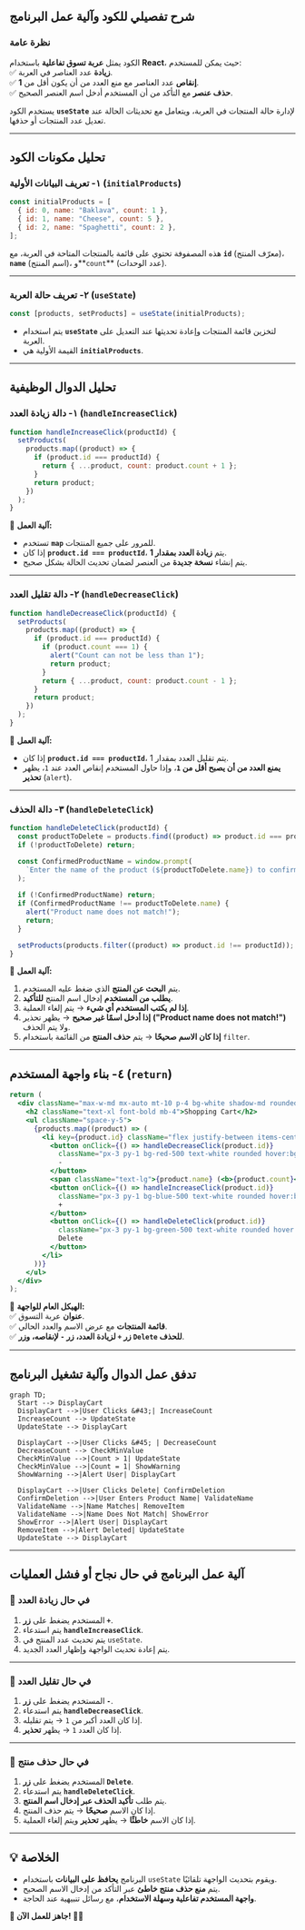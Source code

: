 ## **شرح تفصيلي للكود وآلية عمل البرنامج**  

### **نظرة عامة**  
الكود يمثل **عربة تسوق تفاعلية** باستخدام **React**، حيث يمكن للمستخدم:  
✅ **زيادة** عدد العناصر في العربة.  
✅ **إنقاص** عدد العناصر مع منع العدد من أن يكون أقل من **1**.  
✅ **حذف عنصر** مع التأكد من أن المستخدم أدخل اسم العنصر الصحيح.  

يستخدم الكود **`useState`** لإدارة حالة المنتجات في العربة، ويتعامل مع تحديثات الحالة عند تعديل عدد المنتجات أو حذفها.  

---

## **تحليل مكونات الكود**  

### **١- تعريف البيانات الأولية (`initialProducts`)**  
```jsx
const initialProducts = [
  { id: 0, name: "Baklava", count: 1 },
  { id: 1, name: "Cheese", count: 5 },
  { id: 2, name: "Spaghetti", count: 2 },
];
```
هذه المصفوفة تحتوي على قائمة بالمنتجات المتاحة في العربة، مع **`id`** (معرّف المنتج)، **`name`** (اسم المنتج)، و**`count`** (عدد الوحدات).  

---

### **٢- تعريف حالة العربة (`useState`)**  
```jsx
const [products, setProducts] = useState(initialProducts);
```
- يتم استخدام **`useState`** لتخزين قائمة المنتجات وإعادة تحديثها عند التعديل على العربة.  
- القيمة الأولية هي **`initialProducts`**.  

---

## **تحليل الدوال الوظيفية**  

### **١- دالة زيادة العدد (`handleIncreaseClick`)**  
```jsx
function handleIncreaseClick(productId) {
  setProducts(
    products.map((product) => {
      if (product.id === productId) {
        return { ...product, count: product.count + 1 };
      }
      return product;
    })
  );
}
```
🔹 **آلية العمل:**  
- تستخدم **`map`** للمرور على جميع المنتجات.  
- إذا كان **`product.id === productId`**، يتم **زيادة العدد بمقدار 1**.  
- يتم إنشاء **نسخة جديدة** من العنصر لضمان تحديث الحالة بشكل صحيح.  

---

### **٢- دالة تقليل العدد (`handleDecreaseClick`)**  
```jsx
function handleDecreaseClick(productId) {
  setProducts(
    products.map((product) => {
      if (product.id === productId) {
        if (product.count === 1) {
          alert("Count can not be less than 1");
          return product;
        }
        return { ...product, count: product.count - 1 };
      }
      return product;
    })
  );
}
```
🔹 **آلية العمل:**  
- إذا كان **`product.id === productId`**، يتم تقليل العدد بمقدار 1.  
- **يمنع العدد من أن يصبح أقل من `1`**، وإذا حاول المستخدم إنقاص العدد عند `1`، يظهر **تحذير** (`alert`).  

---

### **٣- دالة الحذف (`handleDeleteClick`)**  
```jsx
function handleDeleteClick(productId) {
  const productToDelete = products.find((product) => product.id === productId);
  if (!productToDelete) return;

  const ConfirmedProductName = window.prompt(
    `Enter the name of the product (${productToDelete.name}) to confirm deletion:`
  );
  
  if (!ConfirmedProductName) return;
  if (ConfirmedProductName !== productToDelete.name) {
    alert("Product name does not match!");
    return;
  }

  setProducts(products.filter((product) => product.id !== productId));
}
```
🔹 **آلية العمل:**  
1. يتم **البحث عن المنتج** الذي ضغط عليه المستخدم.  
2. **يطلب من المستخدم** إدخال اسم المنتج **للتأكيد**.  
3. **إذا لم يكتب المستخدم أي شيء** → يتم إلغاء العملية.  
4. **إذا أدخل اسمًا غير صحيح** → يظهر تحذير **("Product name does not match!")** ولا يتم الحذف.  
5. **إذا كان الاسم صحيحًا** → يتم **حذف المنتج** من القائمة باستخدام `filter`.  

---

## **٤- بناء واجهة المستخدم (`return`)**  
```jsx
return (
  <div className="max-w-md mx-auto mt-10 p-4 bg-white shadow-md rounded-md">
    <h2 className="text-xl font-bold mb-4">Shopping Cart</h2>
    <ul className="space-y-5">
      {products.map((product) => (
        <li key={product.id} className="flex justify-between items-center p-2 border rounded">
          <button onClick={() => handleDecreaseClick(product.id)}
            className="px-3 py-1 bg-red-500 text-white rounded hover:bg-red-600 transition">
            -
          </button>
          <span className="text-lg">{product.name} (<b>{product.count}</b>)</span>
          <button onClick={() => handleIncreaseClick(product.id)}
            className="px-3 py-1 bg-blue-500 text-white rounded hover:bg-blue-600 transition">
            +
          </button>
          <button onClick={() => handleDeleteClick(product.id)}
            className="px-3 py-1 bg-green-500 text-white rounded hover:bg-green-600 transition">
            Delete
          </button>
        </li>
      ))}
    </ul>
  </div>
);
```
🔹 **الهيكل العام للواجهة:**  
✅ **عنوان** عربة التسوق.  
✅ **قائمة المنتجات** مع عرض الاسم والعدد الحالي.  
✅ **زر `+` لزيادة العدد، زر `-` لإنقاصه، وزر `Delete` للحذف**.  

---

## **تدفق عمل الدوال وآلية تشغيل البرنامج**  

```mermaid
graph TD;
  Start --> DisplayCart
  DisplayCart -->|User Clicks &#43;| IncreaseCount
  IncreaseCount --> UpdateState
  UpdateState --> DisplayCart

  DisplayCart -->|User Clicks &#45; | DecreaseCount
  DecreaseCount --> CheckMinValue
  CheckMinValue -->|Count > 1| UpdateState
  CheckMinValue -->|Count = 1| ShowWarning
  ShowWarning -->|Alert User| DisplayCart

  DisplayCart -->|User Clicks Delete| ConfirmDeletion
  ConfirmDeletion -->|User Enters Product Name| ValidateName
  ValidateName -->|Name Matches| RemoveItem
  ValidateName -->|Name Does Not Match| ShowError
  ShowError -->|Alert User| DisplayCart
  RemoveItem -->|Alert Deleted| UpdateState
  UpdateState --> DisplayCart
```

---

## **آلية عمل البرنامج في حال نجاح أو فشل العمليات**  

### **📌 في حال زيادة العدد**
1. المستخدم يضغط على **زر `+`**.
2. يتم استدعاء **`handleIncreaseClick`**.
3. يتم تحديث عدد المنتج في `useState`.
4. يتم إعادة تحديث الواجهة وإظهار العدد الجديد.  

---

### **📌 في حال تقليل العدد**
1. المستخدم يضغط على **زر `-`**.
2. يتم استدعاء **`handleDecreaseClick`**.
3. إذا كان العدد أكبر من `1` → يتم تقليله.  
4. إذا كان العدد `1` → يظهر **تحذير**.  

---

### **📌 في حال حذف منتج**
1. المستخدم يضغط على **زر `Delete`**.
2. يتم استدعاء **`handleDeleteClick`**.
3. يتم طلب **تأكيد الحذف عبر إدخال اسم المنتج**.  
4. إذا كان الاسم **صحيحًا** → يتم حذف المنتج.  
5. إذا كان الاسم **خاطئًا** → يظهر **تحذير** ويتم إلغاء العملية.  

---

## **💡 الخلاصة**
- البرنامج **يحافظ على البيانات** باستخدام `useState` ويقوم بتحديث الواجهة تلقائيًا.  
- يتم **منع حذف منتج خاطئ** عبر التأكد من إدخال الاسم الصحيح.  
- **واجهة المستخدم تفاعلية وسهلة الاستخدام**، مع رسائل تنبيهية عند الحاجة.  

**🎯 جاهز للعمل الآن! 🚀🔥**